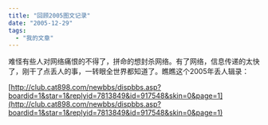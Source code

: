 ```yaml
---
title: "回顾2005图文记录"
date: "2005-12-29"
tags: 
  - "我的文章"
---
```


难怪有些人对网络痛恨的不得了，拼命的想封杀网络。有了网络，信息传递的太快了，刚干了点丢人的事，一转眼全世界都知道了。瞧瞧这个2005年丢人辑录：

[http://club.cat898.com/newbbs/dispbbs.asp?boardid=1&star=1&replyid=7813849&id=917548&skin=0&page=1](http://club.cat898.com/newbbs/dispbbs.asp?boardid=1&star=1&replyid=7813849&id=917548&skin=0&page=1)
